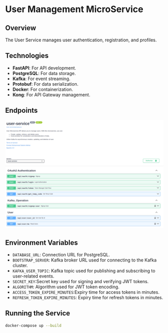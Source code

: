 # User Management MicroService

## Overview
The User Service manages user authentication, registration, and profiles.



## Technologies
- **FastAPI**: For API development.
- **PostgreSQL**: For data storage.
- **Kafka**: For event streaming.
- **Protobuf**: For data serialization.
- **Docker**: For containerization.
- **Kong**: For API Gateway management.

## Endpoints
![Endpoints](/public/users.png)

## Environment Variables
- `DATABASE_URL`: Connection URL for PostgreSQL.
- `BOOTSTRAP_SERVER`: Kafka broker URL used for connecting to the Kafka cluster.
- `KAFKA_USER_TOPIC`: Kafka topic used for publishing and subscribing to user-related events.
- `SECRET_KEY`:Secret key used for signing and verifying JWT tokens.
- `ALGORITHM`: Algorithm used for JWT token encoding.
- `ACCESS_TOKEN_EXPIRE_MINUTES`:Expiry time for access tokens in minutes.
- `REFRESH_TOKEN_EXPIRE_MINUTES`: Expiry time for refresh tokens in minutes.



## Running the Service
```sh
docker-compose up --build
